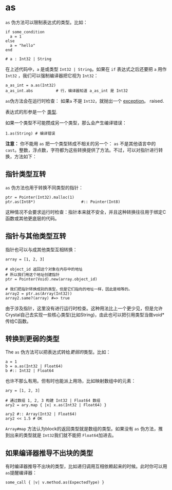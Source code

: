 # as

`as` 伪方法可以限制表达式的类型。比如：

```crystal
if some_condition
  a = 1
else
  a = "hello"
end

# a : Int32 | String
```

在上述代码中，`a` 是或类型 `Int32 | String`。如果在 `if` 表达式之后还要把 `a` 用作 `Int32` ，我们可以强制编译器把它视为 `Int32`：

```crystal
a_as_int = a.as(Int32)
a_as_int.abs          # 行，编译器知道 a_as_int 是 Int32
```

`as`伪方法会在运行时检查： 如果`a` 不是 `Int32`，就抛出一个 [exception](exception_handling.html)。 raised.

表达式的形参是一个 [类型](type_grammar.html).

如果一个类型不可能攒成另一个类型，那么会产生编译错误：

```crystal
1.as(String) # 编译错误
```

**注意：** 你不能用 `as` 把一个类型转成不相关的另一个： `as` 不是其他语言中的 `cast`。整数，浮点数，字符都为这些转换提供了方法。不过，可以对指针进行转换，方法如下：

## 指针类型互转

`as` 伪方法也用于转换不同类型的指针：

```crystal
ptr = Pointer(Int32).malloc(1)
ptr.as(Int8*)                    #:: Pointer(Int8)
```

这种情况不会要求运行时检查：指针本来就不安全，并且这种转换往往用于绑定C函数或其他更底层的代码。

## 指针与其他类型互转

指针也可以与成其他类型互相转换：

```crystal
array = [1, 2, 3]

# object_id 返回这个对象在内存中的地址
# 所以我们用这个地址创建指针
ptr = Pointer(Void).new(array.object_id)

# 我们把指针转换成别的类型，但是它们指向的地址一样，因此是相等的。
array2 = ptr.as(Array(Int32))
array2.same?(array) #=> true
```

由于涉及指针，这里没有进行运行时检查。这种用法比上一个更少见，但是允许Crystal自己去实现一些核心类型(比如String)，由此也可以把引用类型当做void*传给C函数。

## 转换到更弱的类型

The `as` 伪方法可以把表达式转给*更弱的*类型。比如：

```crystal
a = 1
b = a.as(Int32 | Float64)
b #:: Int32 | Float64
```

也许不那么有用。但有时也能派上用场，比如映射数组中的元素：

```crystal
ary = [1, 2, 3]

# 通过数组 1, 2, 3 构建 Int32 | Float64 数组
ary2 = ary.map { |x| x.as(Int32 | Float64) }

ary2 #:: Array(Int32 | Float64)
ary2 << 1.5 # OK
```

`Array#map` 方法认为block的返回类型就是数组的类型。如果没有 `as` 伪方法，推到出来的类型就是 `Int32`我们就不能把 `Float64`加进去。

## 如果编译器推导不出块的类型

有时编译器推导不出块的类型，比如递归调用互相依赖起来的时候。此时你可以用 `as`提醒编译器：

```crystal
some_call { |v| v.method.as(ExpectedType) }
```
